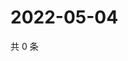 # 2022-05-04

共 0 条

<!-- BEGIN WEIBO -->
<!-- 最后更新时间 Wed May 04 2022 19:00:53 GMT+0800 (China Standard Time) -->

<!-- END WEIBO -->
